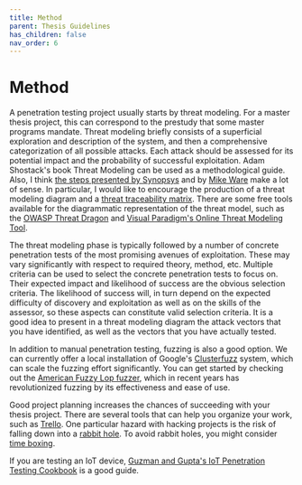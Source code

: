 ```yaml
---
title: Method
parent: Thesis Guidelines
has_children: false
nav_order: 6
---
```


# Method

A penetration testing project usually starts by threat modeling. For a master thesis project, this can correspond to the prestudy that some master programs mandate. Threat modeling briefly consists of a superficial exploration and description of the system, and then a comprehensive categorization of all possible attacks. Each attack should be assessed for its potential impact and the probability of successful exploitation. Adam Shostack's book Threat Modeling can be used as a methodological guide. Also, I think [the steps presented by Synopsys](https://www.synopsys.com/blogs/software-security/5-pillars-successful-threat-model/) and by [Mike Ware](https://2011.appsecusa.org/p/simplifyingthreatmodeling.pdf) make a lot of sense. In particular, I would like to encourage the production of a threat modeling diagram and a [threat traceability matrix](threat_traceability_matrix.html). There are some free tools available for the diagrammatic representation of the threat model, such as the [OWASP Threat Dragon](https://owasp.org/www-project-threat-dragon/) and [Visual Paradigm's Online Threat Modeling Tool](https://online.visual-paradigm.com/diagrams/features/threat-modeling-tool/). 

The threat modeling phase is typically followed by a number of concrete penetration tests of the most promising avenues of exploitation. These may vary significantly with respect to required theory, method, etc. Multiple criteria can be used to select the concrete penetration tests to focus on. Their expected impact and likelihood of success are the obvious selection criteria. The likelihood of success will, in turn depend on the expected difficulty of discovery and exploitation as well as on the skills of the assessor, so these aspects can constitute valid selection criteria. It is a good idea to present in a threat modeling diagram the attack vectors that you have identified, as well as the vectors that you have actually tested. 

In addition to manual penetration testing, fuzzing is also a good option. We can currently offer a local installation of Google's [Clusterfuzz](https://google.github.io/clusterfuzz/) system, which can scale the fuzzing effort significantly. You can get started by checking out the [American Fuzzy Lop fuzzer](https://lcamtuf.coredump.cx/afl/), which in recent years has revolutionized fuzzing by its effectiveness and ease of use.

Good project planning increases the chances of succeeding with your thesis project. There are several tools that can help you organize your work, such as [Trello](https://trello.com). One particular hazard with hacking projects is the risk of falling down into a [rabbit hole](https://www.merriam-webster.com/dictionary/rabbit%20hole). To avoid rabbit holes, you might consider [time boxing](https://en.wikipedia.org/wiki/Timeboxing).

If you are testing an IoT device, [Guzman and Gupta's IoT Penetration Testing Cookbook](https://www.packtpub.com/networking-and-servers/iot-penetration-testing-cookbook) is a good guide.
